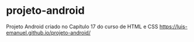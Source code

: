 # projeto-android
Projeto Android criado no Capítulo 17 do curso de HTML e CSS
https://luis-emanuel.github.io/projeto-android/
